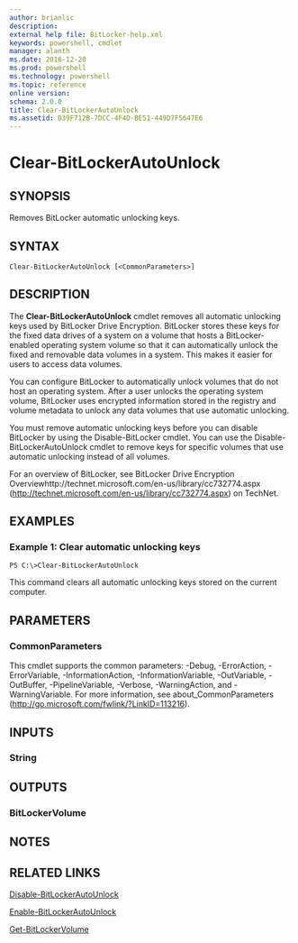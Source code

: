 ```yaml
---
author: brianlic
description: 
external help file: BitLocker-help.xml
keywords: powershell, cmdlet
manager: alanth
ms.date: 2016-12-20
ms.prod: powershell
ms.technology: powershell
ms.topic: reference
online version: 
schema: 2.0.0
title: Clear-BitLockerAutoUnlock
ms.assetid: D39F712B-7DCC-4F4D-BE51-449D7F5647E6
---
```


# Clear-BitLockerAutoUnlock

## SYNOPSIS
Removes BitLocker automatic unlocking keys.

## SYNTAX

```
Clear-BitLockerAutoUnlock [<CommonParameters>]
```

## DESCRIPTION
The **Clear-BitLockerAutoUnlock** cmdlet removes all automatic unlocking keys used by BitLocker Drive Encryption.
BitLocker stores these keys for the fixed data drives of a system on a volume that hosts a BitLocker-enabled operating system volume so that it can automatically unlock the fixed and removable data volumes in a system.
This makes it easier for users to access data volumes.

You can configure BitLocker to automatically unlock volumes that do not host an operating system.
After a user unlocks the operating system volume, BitLocker uses encrypted information stored in the registry and volume metadata to unlock any data volumes that use automatic unlocking.

You must remove automatic unlocking keys before you can disable BitLocker by using the Disable-BitLocker cmdlet.
You can use the Disable-BitLockerAutoUnlock cmdlet to remove keys for specific volumes that use automatic unlocking instead of all volumes.

For an overview of BitLocker, see BitLocker Drive Encryption Overviewhttp://technet.microsoft.com/en-us/library/cc732774.aspx (http://technet.microsoft.com/en-us/library/cc732774.aspx) on TechNet.

## EXAMPLES

### Example 1: Clear automatic unlocking keys
```
PS C:\>Clear-BitLockerAutoUnlock
```

This command clears all automatic unlocking keys stored on the current computer.

## PARAMETERS

### CommonParameters
This cmdlet supports the common parameters: -Debug, -ErrorAction, -ErrorVariable, -InformationAction, -InformationVariable, -OutVariable, -OutBuffer, -PipelineVariable, -Verbose, -WarningAction, and -WarningVariable. For more information, see about_CommonParameters (http://go.microsoft.com/fwlink/?LinkID=113216).

## INPUTS

### String

## OUTPUTS

### BitLockerVolume

## NOTES

## RELATED LINKS

[Disable-BitLockerAutoUnlock](./Disable-BitLockerAutoUnlock.md)

[Enable-BitLockerAutoUnlock](./Enable-BitLockerAutoUnlock.md)

[Get-BitLockerVolume](./Get-BitLockerVolume.md)

